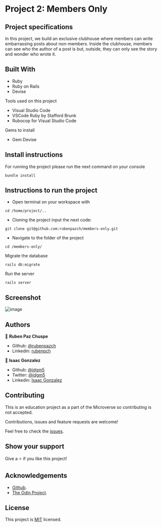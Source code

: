 # Project 2: Members Only

## Project specifications
In this project, we build an exclusive clubhouse where members can write embarrassing posts about non-members. Inside the clubhouse, members can see who the author of a post is but, outside, they can only see the story and wonder who wrote it.

## Built With
- Ruby
- Ruby on Rails
- Devise

Tools used on this project

- Visual Studio Code
- VSCode Ruby by Stafford Brunk
- Rubocop for Visual Studio Code

Gems to install

- Gem Devise

## Install instructions

For running the project please run the next command on your console

```
bundle install
```

## Instructions to run the project

+ Open terminal on your workspace with
```
cd /home/project/..
```
+ Cloning the project input the next code:
```
git clone git@github.com:rubenpazch/members-only.git
```
+ Navigate to the folder of the project
```
cd /members-only/
```
Migrate the database
```
rails db:migrate
```
Run the server
```
rails server
```

## Screenshot

![image](https://i.imgur.com/z1ftcdy.png)

## Authors


👤 **Ruben Paz Chuspe**

- Github: [@rubenpazch](https://github.com/rubenpazch)
- Linkedin: [rubenpch](https://www.linkedin.com/in/rubenpch/)

👤 **Isaac Gonzalez**

- Github: [@idgm5](https://github.com/idgm5)
- Twitter: [@idgm5](https://twitter.com/idgm5)
- Linkedin: [Isaac Gonzalez](https://www.linkedin.com/in/isaacmunguia)


## Contributing

This is an education project as a part of the Microverse so contributing is not accepted.

Contributions, issues and feature requests are welcome!

Feel free to check the [issues](https://github.com/enelesmai/enumerable-methods/issues).

## Show your support

Give a ⭐️ if you like this project!

## Acknowledgements

+ [Github](http://github.com/).
+ [The Odin Project](theodinproject.com/).

## License

This project is [MIT](lic.url) licensed.
